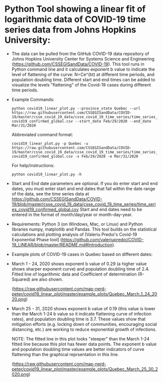 Python Tool showing a linear fit of logarithmic data of COVID-19 time series data from Johns Hopkins University:
==================================================================================================================================

* The data can be pulled from the GitHub COVID-19 data repository of Johns Hopkins University Center for Systems Science and Engineering (https://github.com/CSSEGISandData/COVID-19). This tool runs in Python command line and it calculates exponent b value to indicate the level of flattening of the curve: N=Ce^(bt) at different time periods, and population doubling time.  Different start and end times can be added to visualize the levels "flattening" of the Covid-19 cases during different time periods.

* Example Commands:

    `python covid19_linear_plot.py --province_state Quebec --url https://raw.githubusercontent.com/CSSEGISandData/COVID-19/master/csse_covid_19_data/csse_covid_19_time_series/time_series_covid19_confirmed_global.csv --start_date Feb/29/2020 --end_date Mar/31/2020`

    Abbreviated command format:

    `covid19_linear_plot.py -p Quebec -u https://raw.githubusercontent.com/CSSEGISandData/COVID-19/master/csse_covid_19_data/csse_covid_19_time_series/time_series_covid19_confirmed_global.csv -s Feb/29/2020 -e Mar/31/2020`

    For help/instructions:
    
    `python covid19_linear_plot.py -h`

* Start and End date parameters are optional.  If you do enter start and end dates, you must enter start and end dates that fall within the date range of the data, see the time series data at 
https://github.com/CSSEGISandData/COVID-19/blob/master/csse_covid_19_data/csse_covid_19_time_series/time_series_covid19_confirmed_global.csv
Start and end dates need to be entered in the format of month/day/year or month-day-year.

* Requirements: Python 3 (on Windows, Mac, or Linux) and Python libraries numpy, matplotlib and Pandas. This tool builds on the statistical calculations and plotting analysis of [Valeriu Predoi's Covid-19 Exponential Phase tool] (https://github.com/valeriupredoi/COVID-19_LINEAR/blob/master/README.md#Introduction). 

* Example plots of COVID-19 cases in Quebec based on different dates:

* March 1 - 24, 2020 shows exponent b value of 0.29 (a higher value shows sharper exponent curve) and population doubling time of 2.4. Fitted line of logarithmic data and Coefficient of determination (R-Squared) are also shown.

  (https://raw.githubusercontent.com/map-nerd-peter/covid19_linear_plot/master/example_plots/Quebec_March_1_24_2020.png)


* March 25 - 31, 2020 shows exponent b value of  0.19 (this value is lower than the March 1-24 b value so it indicate flattening curve of infection rates), and population doubling time is 3.7. These values show that mitigation efforts (e.g. locking down of communities, encouraging social distancing, etc.) are working to reduce exponential growth of infections.
  
  NOTE: The fitted line in this plot looks "steeper" than the March 1-24 fitted line because this plot has fewer data points. The exponent b value and population doubling time values are better indicators of curve flattening than the graphical reprsentation in this line.  
  
  (https://raw.githubusercontent.com/map-nerd-peter/covid19_linear_plot/master/example_plots/Quebec_March_25_30_2020.png)
